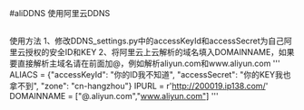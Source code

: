 #aliDDNS
使用阿里云DDNS
##
使用方法
1、修改DDNS_settings.py中的accessKeyId和accessSecret为自己阿里云授权的安全ID和KEY
2、将阿里云上云解析的域名填入DOMAINNAME，如果要直接解析主域名请在前面加@，例如解析aliyun.com和www.aliyun.com
'''
ALIACS = {"accessKeyId": "你的ID我不知道",
          "accessSecret": "你的KEY我也拿不到",
          "zone": "cn-hangzhou"}
IPURL = r'http://200019.ip138.com/'
DOMAINNAME = ["@.aliyun.com","www.aliyun.com"]
'''
